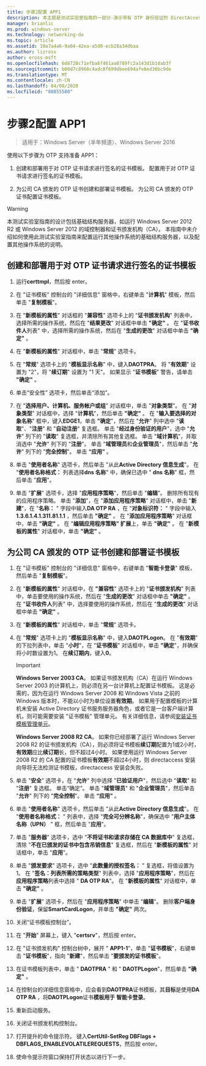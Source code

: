 ```yaml
---
title: 步骤2配置 APP1
description: 本主题是测试实验室指南的一部分-演示带有 OTP 身份验证的 DirectAccess 和用于 Windows Server 2016 的 RSA SecurID
manager: brianlic
ms.prod: windows-server
ms.technology: networking-da
ms.topic: article
ms.assetid: 19a7a4a6-9a04-42ea-a5d0-ecb28a34dbaa
ms.author: lizross
author: eross-msft
ms.openlocfilehash: 6d8720c71efba6f461aa0789fc2a143d1b1dab3f
ms.sourcegitcommit: b00d7c8968c4adc8f699dbee694afe6ed36bc9de
ms.translationtype: MT
ms.contentlocale: zh-CN
ms.lasthandoff: 04/08/2020
ms.locfileid: "80855580"
---
```

# <a name="step-2-configure-app1"></a>步骤2配置 APP1

>适用于：Windows Server（半年频道）、Windows Server 2016

使用以下步骤为 OTP 支持准备 APP1：  
  
1. 创建和部署用于对 OTP 证书请求进行签名的证书模板。 配置用于对 OTP 证书请求进行签名的证书模板。  
  
2. 为公司 CA 颁发的 OTP 证书创建和部署证书模板。 为公司 CA 颁发的 OTP 证书配置证书模板。  
  
> [!WARNING]  
> 本测试实验室指南的设计包括基础结构服务器，如运行 Windows Server 2012 R2 或 Windows Server 2012 的域控制器和证书颁发机构（CA）。 本指南中未介绍如何使用此测试实验室指南来配置运行其他操作系统的基础结构服务器，以及配置其他操作系统的说明。  
  
## <a name="to-create-and-deploy-a-certificate-template-used-to-sign-otp-certificate-requests"></a><a name="DAOTPRA"></a>创建和部署用于对 OTP 证书请求进行签名的证书模板  
  
1.  运行**certtmpl**，然后按 enter。  
  
2.  在 "证书模板" 控制台的 "详细信息" 窗格中，右键单击 "**计算机**" 模板，然后单击 "**复制模板**"。  
  
3.  在 "**新模板的属性**" 对话框的 "**兼容性**" 选项卡上的 "**证书颁发机构**" 列表中，选择所需的操作系统，然后在 "**结果更改**" 对话框中单击 **"确定"** 。 在 "**证书收件人**列表" 中，选择所需的操作系统，然后在 "**生成的更改**" 对话框中单击 **"确定"** 。  
  
4.  在 "**新模板的属性**" 对话框中，单击 "**常规**" 选项卡。  
  
5.  在 "**常规**" 选项卡上的 "**模板显示名称**" 中，键入**DAOTPRA**。 将 "**有效期**" 设置为 "2"，将 "**续订期**" 设置为 "1 天"。 如果显示 "**证书模板**" 警告，请单击 **"确定"** 。  
  
6.  单击“安全性” 选项卡，然后单击“添加”。  
  
7.  在 "**选择用户、计算机、服务帐户或组**" 对话框中，单击 "**对象类型**"。 在 "**对象类型**" 对话框中，选择 "**计算机**"，然后单击 **"确定"** 。 在 "**输入要选择的对象名称**" 框中，键入**EDGE1**，单击 **"确定**"，然后在 "**允许**" 列中选中 "**读取**"、"**注册**" 和 "**自动注册**" 复选框。 单击 "**经过身份验证的用户**"，选中 "**允许**" 列下的 "**读取**" 复选框，并清除所有其他复选框。 单击 "**域计算机**"，并取消选中 "**允许**" 列下的 "**注册**"。 单击 "**域管理员**和**企业管理员**"，然后单击 "**允许**" 列下的 "**完全控制**"。 单击 **“应用”** 。  
  
8.  单击 "**使用者名称**" 选项卡，然后单击 "从此**Active Directory 信息生成**"。 在 "**使用者名称格式：** 列表选择**dns 名称**" 中，确保已选中 " **dns 名称**" 框，然后单击 "**应用**"。  
  
9. 单击 "**扩展**" 选项卡，选择 "**应用程序策略**"，然后单击 "**编辑**"。 删除所有现有的应用程序策略。 单击 "**添加**"，在 "**添加应用程序策略**" 对话框中，单击 "**新建**"，在 "**名称：** " 字段中输入**DA OTP RA** ，在 "**对象标识符：** " 字段中输入**1.3.6.1.4.1.311.81.1.1** ，然后单击 **"确定"** 。 在 "**添加应用程序策略**" 对话框中，单击 **"确定"** 。 在 "**编辑应用程序策略" 扩展**上，单击 **"确定"** 。 在 "**新模板的属性**" 对话框中，单击 **"确定"** 。  
  
## <a name="to-create-and-deploy-a-certificate-template-for-otp-certificates-issued-by-the-corporate-ca"></a><a name="DAOTPLogon"></a>为公司 CA 颁发的 OTP 证书创建和部署证书模板  
  
1.  在 "证书模板" 控制台的 "详细信息" 窗格中，右键单击 "**智能卡登录**" 模板，然后单击 "**复制模板**"。  
  
2.  在 "**新模板的属性**" 对话框中，在 **"兼容性**" 选项卡上的 "**证书颁发机构**" 列表中，单击要使用的操作系统，然后在 "**生成的更改**" 对话框中单击 **"确定"** 。 在 "**证书收件人**列表" 中，选择要使用的操作系统，然后在 "**生成的更改**" 对话框中单击 **"确定"** 。  
  
3.  在 "**新模板的属性**" 对话框中，单击 "**常规**" 选项卡。  
  
4.  在 "**常规**" 选项卡上的 "**模板显示名称**" 中，键入**DAOTPLogon**。 在 "**有效期**" 的下拉列表中，单击 "**小时**"，在 "**证书模板**" 对话框中，单击 **"确定**"，并确保将小时数设置为1。 在**续订期内**，键入**0**。  
  
    > [!IMPORTANT]  
    > **Windows Server 2003 CA**。 如果证书颁发机构（CA）在运行 Windows Server 2003 的计算机上，则必须在另一台计算机上配置证书模板。 这是必需的，因为在运行 Windows Server 2008 和 Windows Vista 之前的 Windows 版本时，不能以小时为单位设置**有效期**。 如果用于配置模板的计算机未安装 Active Directory 证书服务服务器角色，或者它是一台客户端计算机，则可能需要安装 "证书模板" 管理单元。 有关详细信息，请参阅[安装证书模板管理单元](https://technet.microsoft.com/library/cc732445.aspx)。  
    >   
    > **Windows Server 2008 R2 CA**。 如果你已经部署了运行 Windows Server 2008 R2 的证书颁发机构（CA），则必须将证书模板**续订期**配置为1或2小时，**有效期**应比**续订期**长，但不超过4小时。 如果使用运行 Windows Server 2008 R2 的 CA 配置的证书模板**有效期**不超过4小时，则 directaccess 安装向导将无法检测证书模板，directaccess 安装会失败。  
  
5.  单击 "**安全**" 选项卡，在 "**允许**" 列中选择 "**已验证用户**"，然后选中 "**读取**" 和 "**注册**" 复选框。 单击“确定”。 单击 "**域管理员**" 和 "**企业管理员**"，然后单击 "**允许**" 列下的 "**完全控制**"。 单击 **“应用”** 。  
  
6.  单击 "**使用者名称**" 选项卡，然后单击 "从此**Active Directory 信息生成**"。 在 "**使用者名称格式：** " 列表中，选择 "**完全可分辨名称**"，确保选中 "**用户主体名称（UPN）** " 框，然后单击 "**应用**"。  
  
7.  单击 "**服务器**" 选项卡，选中 "**不将证书和请求存储在 CA 数据库中**" 复选框，清除 "**不在已颁发的证书中包含吊销信息**" 复选框，然后在 "**新模板的属性**" 对话框中，单击 "**应用**"。  
  
8.  单击 "**颁发要求**" 选项卡，选中 "**此数量的授权签名：** " 复选框，将值设置为1。 在 "**签名：列表所需的策略类型**" 列表中，选择 "**应用程序策略**"，然后在**应用程序策略**列表中选择 " **DA OTP RA**"。 在 "**新模板的属性**" 对话框中，单击 **"确定"** 。  
  
9. 单击 "**扩展**" 选项卡，然后在 "**应用程序策略**" 中单击 "**编辑**"。 删除**客户端身份验证**，保留**SmartCardLogon**，并单击 **"确定"** 两次。  
  
10. 关闭“证书模板控制台”。  
  
11. 在 "**开始**" 屏幕上，键入 "**certsrv**"，然后按 enter。  
  
12. 在 "证书颁发机构" 控制台树中，展开 " **APP1-1**"，单击 "**证书模板**"，右键单击 "**证书模板**"，指向 "**新建**"，然后单击 "**要颁发的证书模板**"。  
  
13. 在证书模板列表中，单击 " **DAOTPRA** " 和 " **DAOTPLogon**"，然后单击 **"确定"** 。  
  
14. 在控制台的详细信息窗格中，应会看到**DAOTPRA**证书模板，其**目标**是使用**DA OTP RA** ，将**DAOTPLogon**证书**模板用于** **智能卡登录**。  
  
15. 重新启动服务。  
  
16. 关闭证书颁发机构控制台。  
  
17. 打开提升的命令提示符。 键入**CertUtil-SetReg DBFlags + DBFLAGS_ENABLEVOLATILEREQUESTS**，然后按 enter。  
  
18. 使命令提示符窗口保持打开状态以进行下一步。  
  


